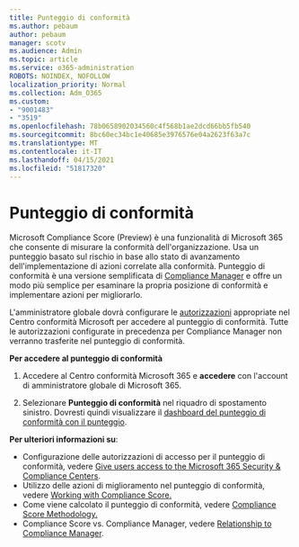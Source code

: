 ```yaml
---
title: Punteggio di conformità
ms.author: pebaum
author: pebaum
manager: scotv
ms.audience: Admin
ms.topic: article
ms.service: o365-administration
ROBOTS: NOINDEX, NOFOLLOW
localization_priority: Normal
ms.collection: Adm_O365
ms.custom:
- "9001483"
- "3519"
ms.openlocfilehash: 78b0658902034560c4f568b1ae2dcd66bb5fb540
ms.sourcegitcommit: 8bc60ec34bc1e40685e3976576e04a2623f63a7c
ms.translationtype: MT
ms.contentlocale: it-IT
ms.lasthandoff: 04/15/2021
ms.locfileid: "51817320"
---
```

# <a name="compliance-score"></a>Punteggio di conformità

Microsoft Compliance Score (Preview) è una funzionalità di Microsoft 365 che consente di misurare la conformità dell'organizzazione. Usa un punteggio basato sul rischio in base allo stato di avanzamento dell'implementazione di azioni correlate alla conformità.   Punteggio di conformità è una versione semplificata di [Compliance Manager](https://docs.microsoft.com/microsoft-365/compliance/compliance-manager-overview) e offre un modo più semplice per esaminare la propria posizione di conformità e implementare azioni per migliorarlo. 

L'amministratore globale dovrà configurare le [autorizzazioni](https://docs.microsoft.com/microsoft-365/security/office-365-security/permissions-in-the-security-and-compliance-center) appropriate nel Centro conformità Microsoft per accedere al punteggio di conformità.  Tutte le autorizzazioni configurate in precedenza per Compliance Manager non verranno trasferite nel punteggio di conformità.

**Per accedere al punteggio di conformità**

1. Accedere al Centro conformità Microsoft 365 e **accedere** con l'account di amministratore globale di Microsoft 365.

2. Selezionare **Punteggio di conformità** nel riquadro di spostamento sinistro. Dovresti quindi visualizzare il [dashboard del punteggio di conformità con il punteggio](https://docs.microsoft.com/microsoft-365/compliance/compliance-score-setup#understand-the-compliance-score-dashboard).
 

**Per ulteriori informazioni su**:

- Configurazione delle autorizzazioni di accesso per il punteggio di conformità, vedere [Give users access to the Microsoft 365 Security & Compliance Centers](https://docs.microsoft.com/microsoft-365/security/office-365-security/grant-access-to-the-security-and-compliance-center).
- Utilizzo delle azioni di miglioramento nel punteggio di conformità, vedere [Working with Compliance Score.](https://docs.microsoft.com/microsoft-365/compliance/working-with-compliance-score)
- Come viene calcolato il punteggio di conformità, vedere [Compliance Score Methodology.](https://docs.microsoft.com/microsoft-365/compliance/compliance-score-methodology)
- Compliance Score vs. Compliance Manager, vedere [Relationship to Compliance Manager](https://docs.microsoft.com/microsoft-365/compliance/compliance-score#relationship-to-compliance-manager).


